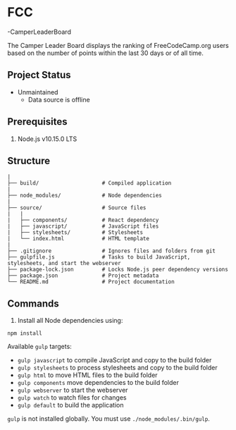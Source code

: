 # FCC
-CamperLeaderBoard

The Camper Leader Board displays the ranking of FreeCodeCamp.org users based on the number of points within the last 30 days or of all time.

## Project Status

- Unmaintained
  - Data source is offline

## Prerequisites

1. Node.js v10.15.0 LTS

## Structure

```
|
├── build/                    # Compiled application
|
├── node_modules/             # Node dependencies
|
├── source/                   # Source files
|   |
|   ├── components/           # React dependency
|   ├── javascript/           # JavaScript files
|   ├── stylesheets/          # Stylesheets
|   └── index.html            # HTML template
|
├── .gitignore                # Ignores files and folders from git
├── gulpfile.js               # Tasks to build JavaScript, stylesheets, and start the webserver
├── package-lock.json         # Locks Node.js peer dependency versions
├── package.json              # Project metadata
└── README.md                 # Project documentation

```

## Commands

1. Install all Node dependencies using:
```
npm install
```

Available `gulp` targets:
- `gulp javascript` to compile JavaScript and copy to the build folder
- `gulp stylesheets` to process stylesheets and copy to the build folder
- `gulp html` to move HTML files to the build folder
- `gulp components` move dependencies to the build folder
- `gulp webserver` to start the webserver
- `gulp watch` to watch files for changes
- `gulp default` to build the application

`gulp` is not installed globally. You must use `./node_modules/.bin/gulp`.